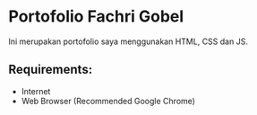 # Portofolio Fachri Gobel
Ini merupakan portofolio saya menggunakan HTML, CSS dan JS.

## Requirements:
- Internet
- Web Browser (Recommended Google Chrome)
